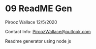 # 09 ReadME Gen
Pirooz Wallace
12/5/2020

Contact Info: PiroozWallace@outlook.com
 
 
 Readme generator using node js


